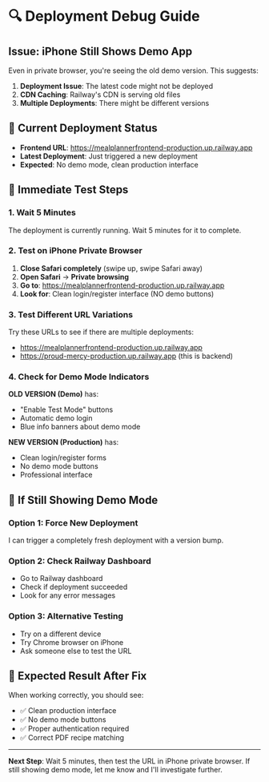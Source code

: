 # 🔍 Deployment Debug Guide

## Issue: iPhone Still Shows Demo App

Even in private browser, you're seeing the old demo version. This suggests:

1. **Deployment Issue**: The latest code might not be deployed
2. **CDN Caching**: Railway's CDN is serving old files
3. **Multiple Deployments**: There might be different versions

## 🚀 Current Deployment Status

- **Frontend URL**: https://mealplannerfrontend-production.up.railway.app
- **Latest Deployment**: Just triggered a new deployment
- **Expected**: No demo mode, clean production interface

## 📱 Immediate Test Steps

### 1. Wait 5 Minutes
The deployment is currently running. Wait 5 minutes for it to complete.

### 2. Test on iPhone Private Browser
1. **Close Safari completely** (swipe up, swipe Safari away)
2. **Open Safari** → **Private browsing**
3. **Go to**: https://mealplannerfrontend-production.up.railway.app
4. **Look for**: Clean login/register interface (NO demo buttons)

### 3. Test Different URL Variations
Try these URLs to see if there are multiple deployments:
- https://mealplannerfrontend-production.up.railway.app
- https://proud-mercy-production.up.railway.app (this is backend)

### 4. Check for Demo Mode Indicators
**OLD VERSION (Demo)** has:
- "Enable Test Mode" buttons
- Automatic demo login
- Blue info banners about demo mode

**NEW VERSION (Production)** has:
- Clean login/register forms
- No demo mode buttons
- Professional interface

## 🔧 If Still Showing Demo Mode

### Option 1: Force New Deployment
I can trigger a completely fresh deployment with a version bump.

### Option 2: Check Railway Dashboard
- Go to Railway dashboard
- Check if deployment succeeded
- Look for any error messages

### Option 3: Alternative Testing
- Try on a different device
- Try Chrome browser on iPhone
- Ask someone else to test the URL

## 🎯 Expected Result After Fix

When working correctly, you should see:
- ✅ Clean production interface
- ✅ No demo mode buttons
- ✅ Proper authentication required
- ✅ Correct PDF recipe matching

---

**Next Step**: Wait 5 minutes, then test the URL in iPhone private browser. If still showing demo mode, let me know and I'll investigate further.